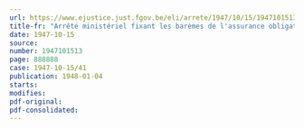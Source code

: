 ```yaml
---
url: https://www.ejustice.just.fgov.be/eli/arrete/1947/10/15/1947101513/justel
title-fr: "Arrêté ministériel fixant les barèmes de l'assurance obligatoire en cas de maladie ou d'invalidité"
date: 1947-10-15
source:
number: 1947101513
page: 888888
case: 1947-10-15/41
publication: 1948-01-04
starts:
modifies:
pdf-original:
pdf-consolidated:
---
```


